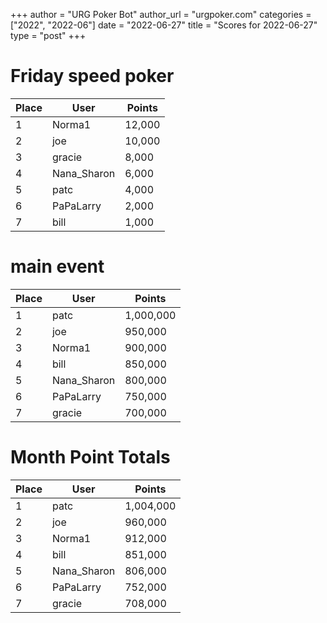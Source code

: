 +++
author = "URG Poker Bot"
author_url = "urgpoker.com"
categories = ["2022", "2022-06"]
date = "2022-06-27"
title = "Scores for 2022-06-27"
type = "post"
+++
# Friday speed poker

| Place | User | Points |
|-------|------|--------|
| 1 | Norma1 | 12,000 |
| 2 | joe | 10,000 |
| 3 | gracie | 8,000 |
| 4 | Nana_Sharon | 6,000 |
| 5 | patc | 4,000 |
| 6 | PaPaLarry | 2,000 |
| 7 | bill | 1,000 |

# main event

| Place | User | Points |
|-------|------|--------|
| 1 | patc | 1,000,000 |
| 2 | joe | 950,000 |
| 3 | Norma1 | 900,000 |
| 4 | bill | 850,000 |
| 5 | Nana_Sharon | 800,000 |
| 6 | PaPaLarry | 750,000 |
| 7 | gracie | 700,000 |

# Month Point Totals

| Place | User | Points |
|-------|------|--------|
| 1 | patc | 1,004,000 |
| 2 | joe | 960,000 |
| 3 | Norma1 | 912,000 |
| 4 | bill | 851,000 |
| 5 | Nana_Sharon | 806,000 |
| 6 | PaPaLarry | 752,000 |
| 7 | gracie | 708,000 |
